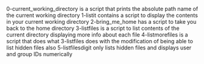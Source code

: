 0-current_working_directory is a script that prints the absolute path name of the current working directory
1-listit contains a script to display the contents in your current working directory
2-bring_me_home has a script to take you back to the home directory
3-listfiles is a script to list contents of the current directory displaying more info about each file
4-listmorefiles is a script that does what 3-listfiles does with the modification of being able to list hidden files also
5-listfilesdigit only lists hidden files and displays user and group IDs numerically